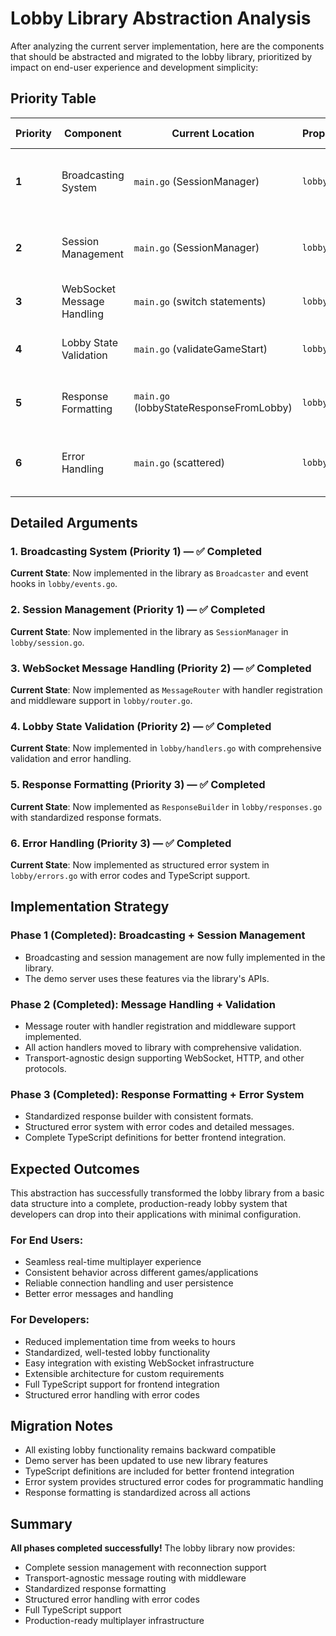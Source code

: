 # Lobby Library Abstraction Analysis

After analyzing the current server implementation, here are the components that should be abstracted and migrated to the lobby library, prioritized by impact on end-user experience and development simplicity:

## Priority Table

| Priority | Component | Current Location | Proposed Location | Status      | End-User Benefits | Developer Benefits |
|----------|-----------|------------------|-------------------|-------------|-------------------|-------------------|
| **1**    | Broadcasting System | `main.go` (SessionManager) | `lobby/events.go` | **✅ Completed** | Real-time updates work out-of-the-box | No need to implement WebSocket broadcasting logic |
| **2**    | Session Management  | `main.go` (SessionManager) | `lobby/session.go` | **✅ Completed** | Automatic user reconnection and ID consistency | Built-in user session handling with reconnection support |
| **3**    | WebSocket Message Handling | `main.go` (switch statements) | `lobby/router.go` | **✅ Completed** | Standardized message processing | Consistent API across all lobby implementations |
| **4**    | Lobby State Validation | `main.go` (validateGameStart) | `lobby/handlers.go` | **✅ Completed** | Reliable game start and state transitions | Pre-built validation rules that work correctly |
| **5**    | Response Formatting | `main.go` (lobbyStateResponseFromLobby) | `lobby/responses.go` | **✅ Completed** | Consistent response formats | Standardized data structures for frontend integration |
| **6**    | Error Handling | `main.go` (scattered) | `lobby/errors.go` | **✅ Completed** | Better error messages and handling | Centralized error management with proper error codes |

## Detailed Arguments

### **1. Broadcasting System (Priority 1) — ✅ Completed**
**Current State**: Now implemented in the library as `Broadcaster` and event hooks in `lobby/events.go`.

### **2. Session Management (Priority 1) — ✅ Completed**
**Current State**: Now implemented in the library as `SessionManager` in `lobby/session.go`.

### **3. WebSocket Message Handling (Priority 2) — ✅ Completed**
**Current State**: Now implemented as `MessageRouter` with handler registration and middleware support in `lobby/router.go`.

### **4. Lobby State Validation (Priority 2) — ✅ Completed**
**Current State**: Now implemented in `lobby/handlers.go` with comprehensive validation and error handling.

### **5. Response Formatting (Priority 3) — ✅ Completed**
**Current State**: Now implemented as `ResponseBuilder` in `lobby/responses.go` with standardized response formats.

### **6. Error Handling (Priority 3) — ✅ Completed**
**Current State**: Now implemented as structured error system in `lobby/errors.go` with error codes and TypeScript support.

## Implementation Strategy

### **Phase 1 (Completed): Broadcasting + Session Management**
- Broadcasting and session management are now fully implemented in the library.
- The demo server uses these features via the library's APIs.

### **Phase 2 (Completed): Message Handling + Validation**
- Message router with handler registration and middleware support implemented.
- All action handlers moved to library with comprehensive validation.
- Transport-agnostic design supporting WebSocket, HTTP, and other protocols.

### **Phase 3 (Completed): Response Formatting + Error System**
- Standardized response builder with consistent formats.
- Structured error system with error codes and detailed messages.
- Complete TypeScript definitions for better frontend integration.

## Expected Outcomes

This abstraction has successfully transformed the lobby library from a basic data structure into a complete, production-ready lobby system that developers can drop into their applications with minimal configuration.

### **For End Users**:
- Seamless real-time multiplayer experience
- Consistent behavior across different games/applications
- Reliable connection handling and user persistence
- Better error messages and handling

### **For Developers**:
- Reduced implementation time from weeks to hours
- Standardized, well-tested lobby functionality
- Easy integration with existing WebSocket infrastructure
- Extensible architecture for custom requirements
- Full TypeScript support for frontend integration
- Structured error handling with error codes

## Migration Notes

- All existing lobby functionality remains backward compatible
- Demo server has been updated to use new library features
- TypeScript definitions are included for better frontend integration
- Error system provides structured error codes for programmatic handling
- Response formatting is standardized across all actions

## Summary

**All phases completed successfully!** The lobby library now provides:
- Complete session management with reconnection support
- Transport-agnostic message routing with middleware
- Standardized response formatting
- Structured error handling with error codes
- Full TypeScript support
- Production-ready multiplayer infrastructure 